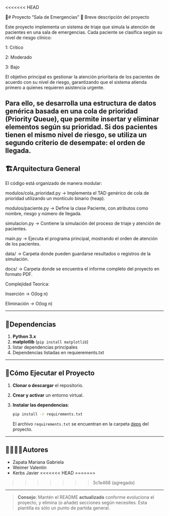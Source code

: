 <<<<<<< HEAD

🐍# Proyecto “Sala de Emergencias”
🏥 Breve descripción del proyecto

Este proyecto implementa un sistema de triaje que simula la atención de pacientes en una sala de emergencias.
Cada paciente se clasifica según su nivel de riesgo clínico:

1: Crítico

2: Moderado

3: Bajo

El objetivo principal es gestionar la atención prioritaria de los pacientes de acuerdo con su nivel de riesgo, garantizando que el sistema atienda primero a quienes requieren asistencia urgente.

Para ello, se desarrolla una estructura de datos genérica basada en una cola de prioridad (Priority Queue), que permite insertar y eliminar elementos según su prioridad.
Si dos pacientes tienen el mismo nivel de riesgo, se utiliza un segundo criterio de desempate: el orden de llegada.
---
## 🏗Arquitectura General
El código está organizado de manera modular:

modulos/cola_prioridad.py → Implementa el TAD genérico de cola de prioridad utilizando un montículo binario (heap).

modulos/paciente.py → Define la clase Paciente, con atributos como nombre, riesgo y número de llegada.

simulacion.py → Contiene la simulación del proceso de triaje y atención de pacientes.

main.py → Ejecuta el programa principal, mostrando el orden de atención de los pacientes.

data/ → Carpeta donde pueden guardarse resultados o registros de la simulación.

docs/ → Carpeta donde se encuentra el informe completo del proyecto en formato PDF.

Complejidad Teorica:

Inserción → O(log n)

Eliminación → O(log n)

---
## 📑Dependencias

1. **Python 3.x**
2. **matplotlib** (`pip install matplotlib`)
3. listar dependencias principales
4. Dependencias listadas en requierements.txt

---
## 🚀Cómo Ejecutar el Proyecto
1. **Clonar o descargar** el repositorio.

2. **Crear y activar** un entorno virtual.

3. **Instalar las dependencias**:
   ```bash
   pip install -r requirements.txt
   ```
   El archivo `requirements.txt` se encuentran en la carpeta [deps](./deps) del proyecto.

---
## 🙎‍♀️🙎‍♂️Autores

- Zapata Mariana Gabriela
- Weimer Valentin
- Kerbs Javier
<<<<<<< HEAD
=======

>>>>>>> 3c1e468 (agregado)
---

> **Consejo**: Mantén el README **actualizado** conforme evoluciona el proyecto, y elimina (o añade) secciones según necesites. Esta plantilla es sólo un punto de partida general.
